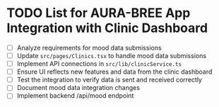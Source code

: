 # TODO List for AURA-BREE App Integration with Clinic Dashboard

- [ ] Analyze requirements for mood data submissions
- [ ] Update `src/pages/Clinics.tsx` to handle mood data submissions
- [ ] Implement API connections in `src/lib/clinicService.ts`
- [ ] Ensure UI reflects new features and data from the clinic dashboard
- [ ] Test the integration to verify data is sent and received correctly
- [ ] Document mood data integration changes
- [ ] Implement backend /api/mood endpoint
